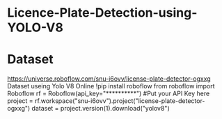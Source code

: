 # Licence-Plate-Detection-using-YOLO-V8

# Dataset
https://universe.roboflow.com/snu-i6ovv/license-plate-detector-ogxxg
Dataset useing Yolo V8 Online
!pip install roboflow
from roboflow import Roboflow
rf = Roboflow(api_key="**********") #Put your API Key here
project = rf.workspace("snu-i6ovv").project("license-plate-detector-ogxxg")
dataset = project.version(1).download("yolov8")

